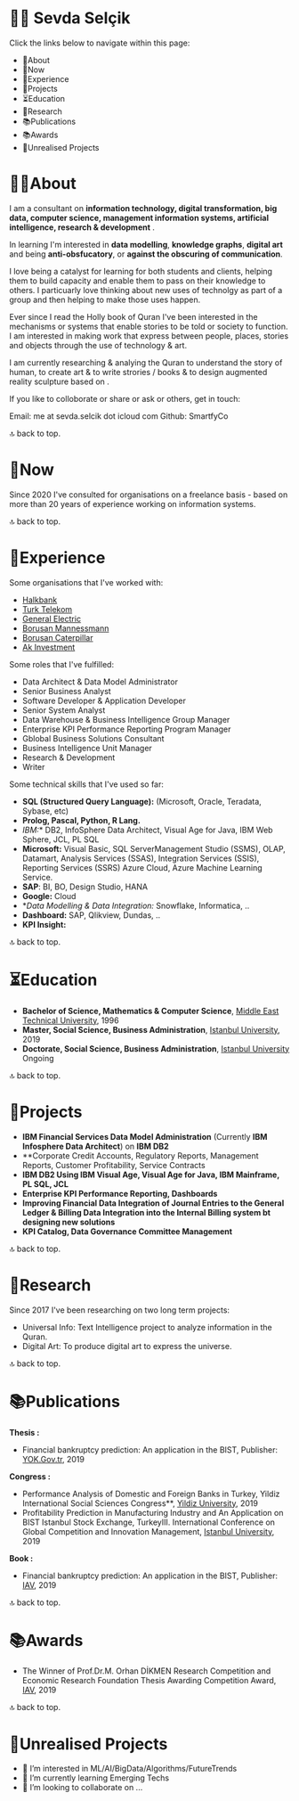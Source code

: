 # 🖖🏻 Sevda Selçik
Click the links below to navigate within this page:

- 👋About
- 🎁Now
- 🎁Experience
- 🎁Projects
- ⏳Education
- 🧠Research
- 📚Publications
- 📚Awards
- 💭Unrealised Projects

# 👋🏻About
I am a consultant on **information technology, digital transformation, big data, computer science, management information systems, artificial intelligence, research & development** . 

In learning I'm interested in **data modelling**, **knowledge graphs**, **digital art** and being **anti-obsfucatory**, or **against the obscuring of communication**.

I love being a catalyst for learning for both students and clients, helping them to build capacity and enable them to pass on their knowledge to others. I particuarly love thinking about new uses of technolgy as part of a group and then helping to make those uses happen.

Ever since I read the Holly book of Quran I've been interested in the mechanisms or systems that enable stories to be told or society to function. I am interested in making work that express between people, places, stories and objects through the use of technology & art.

I am currently researching & analying the Quran to understand the story of human, to create art & to write strories / books & to design augmented reality sculpture based on .

If you like to colloborate or share or ask or others, get in touch:

Email: me at sevda.selcik dot icloud com
Github: SmartfyCo

🔝 back to top.


# 🎁Now
Since 2020 I've consulted for organisations on a freelance basis - based on more than 20 years of experience working on information systems.

🔝 back to top.

# 🎁Experience

Some organisations that I've worked with:

- [Halkbank](https://halkbank.com.tr/) 
- [Turk Telekom](https://turktelekom.com.tr/) 
- [General Electric](https://ge.com/tr/)  
- [Borusan Mannessmann](https://borusanmannesmann.com)  
- [Borusan Caterpillar](https://borusancat.com/tr) 
- [Ak Investment](https://akyatirim.com.tr/)  

Some roles that I've fulfilled:
- Data Architect & Data Model Administrator 
- Senior Business Analyst 
- Software Developer & Application Developer 
- Senior System Analyst 
- Data Warehouse & Business Intelligence Group Manager 
- Enterprise KPI Performance Reporting Program Manager
- Gblobal Business Solutions Consultant
- Business Intelligence Unit Manager
- Research & Development 
- Writer 

Some technical skills that I've used so far:
- **SQL (Structured Query Language):** (Microsoft, Oracle, Teradata, Sybase, etc)
- **Prolog, Pascal, Python, R Lang.**
- *IBM:** DB2, InfoSphere Data Architect, Visual Age for Java, IBM Web Sphere, JCL, PL SQL
- **Microsoft:** Visual Basic, SQL ServerManagement Studio (SSMS), OLAP, Datamart, Analysis Services (SSAS), Integration Services (SSIS), Reporting Services (SSRS) Azure Cloud, Azure Machine Learning Service.
- **SAP**: BI, BO, Design Studio, HANA
- **Google:** Cloud
- **Data Modelling & Data Integration:* Snowflake, Informatica, ..
- **Dashboard:** SAP, Qlikview, Dundas, ..
- **KPI Insight:**

🔝 back to top.


# ⏳Education
- **Bachelor of Science, Mathematics & Computer Science**, [Middle East Technical University](https://metu.edu.tr/tr), 1996
- **Master, Social Science, Business Administration**, [Istanbul University](https://istanbul.edu.tr/tr/_), 2019
- **Doctorate, Social Science, Business Administration**, [Istanbul University](https://istanbul.edu.tr/tr/_) Ongoing

🔝 back to top.

# 🎁Projects
- **IBM Financial Services Data Model Administration** (Currently **IBM Infosphere Data Architect**) on **IBM DB2** 
- **Corporate Credit Accounts, Regulatory Reports, Management Reports, Customer Profitability, Service Contracts 
- **IBM DB2 Using IBM Visual Age, Visual Age for Java, IBM Mainframe, PL SQL, JCL**
- **Enterprise KPI Performance Reporting, Dashboards**
- **Improving Financial Data Integration of Journal Entries to the General Ledger & Billing Data Integration into the Internal Billing system bt designing new solutions**
- **KPI Catalog, Data Governance Committee Management**

🔝 back to top.

# 🧠Research
Since 2017 I've been researching on two long term projects:
- Universal Info: Text Intelligence project to analyze information in the Quran.
- Digital Art: To produce digital art to express the universe.

🔝 back to top.

# 📚Publications

**Thesis :**
- Financial bankruptcy prediction: An application in the BIST, Publisher: [YOK.Gov.tr](https://tez.yok.gov.tr/UlusalTezMerkezi/tezDetay.jsp?id=k3VQwG_MCX6WHZd4UexUsA&no=-pKkv-hlRGl6fHMaD67q7w), 2019

**Congress :**
- Performance Analysis of Domestic and Foreign Banks in Turkey, Yildiz International Social Sciences Congress**, [Yildiz University](https://sbe.yildiz.edu.tr/media/files/KongreProgramSON.pdf), 2019
- Profitability Prediction in Manufacturing Industry and An Application on BIST Istanbul Stock Exchange, TurkeyIII. International Conference on Global Competition and Innovation Management, [Istanbul University](https://kry2021.istanbul.edu.tr/tr/_), 2019

**Book :**
- Financial bankruptcy prediction: An application in the BIST, Publisher: [IAV](https://iav.org.tr/prof-dr-m-orhan-dikmen-arastirma-yarismasi-ile-iktisadi-arastirmalar-vakfi-tez-odullendirmesi-yarismasi-odul-toreni-2/), 2019

🔝 back to top.


# 📚Awards
- The Winner of Prof.Dr.M. Orhan DİKMEN Research Competition and Economic Research Foundation Thesis Awarding Competition Award, [IAV](https://iav.org.tr/prof-dr-m-orhan-dikmen-arastirma-yarismasi-ile-iktisadi-arastirmalar-vakfi-tez-odullendirmesi-yarismasi-odul-toreni-2/), 2019

🔝 back to top.

# 💭Unrealised Projects
- 👀 I’m interested in ML/AI/BigData/Algorithms/FutureTrends
- 🌱 I’m currently learning Emerging Techs
- 💞️ I’m looking to collaborate on ...

<!---
smartfyco/smartfyco is a ✨ special ✨ repository because its `README.md` (this file) appears on your GitHub profile.
You can click the Preview link to take a look at your changes.
--->
